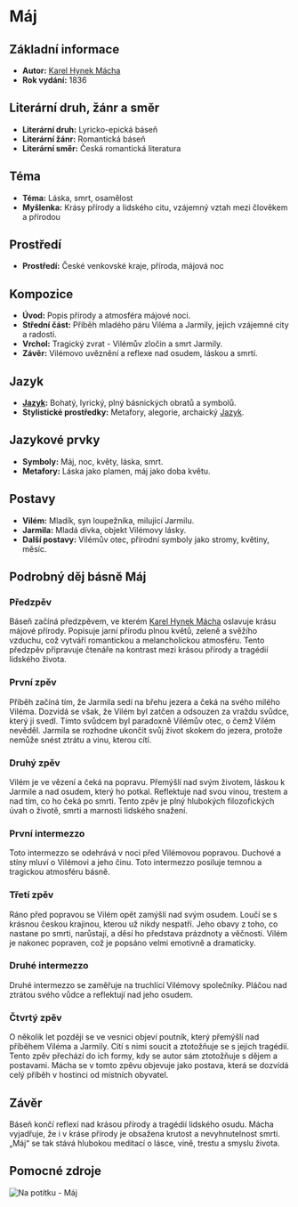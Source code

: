 # Máj

## Základní informace

- **Autor:** [Karel Hynek Mácha](Karel%20Hynek%20Mácha.md)
- **Rok vydání:** 1836

## Literární druh, žánr a směr

- **Literární druh:** Lyricko-epická báseň
- **Literární žánr:** Romantická báseň
- **Literární směr:** Česká romantická literatura

## Téma

- **Téma:** Láska, smrt, osamělost
- **Myšlenka:** Krásy přírody a lidského citu, vzájemný vztah mezi člověkem a přírodou

## Prostředí

- **Prostředí:** České venkovské kraje, příroda, májová noc

## Kompozice

- **Úvod:** Popis přírody a atmosféra májové noci.
- **Střední část:** Příběh mladého páru Viléma a Jarmily, jejich vzájemné city a radosti.
- **Vrchol:** Tragický zvrat - Vilémův zločin a smrt Jarmily.
- **Závěr:** Vilémovo uvěznění a reflexe nad osudem, láskou a smrtí.

## Jazyk

- **[Jazyk](Jazyk.md):** Bohatý, lyrický, plný básnických obratů a symbolů.
- **Stylistické prostředky:** Metafory, alegorie, archaický [Jazyk](Jazyk.md).

## Jazykové prvky

- **Symboly:** Máj, noc, květy, láska, smrt.
- **Metafory:** Láska jako plamen, máj jako doba květu.

## Postavy

- **Vilém:** Mladík, syn loupežníka, milující Jarmilu.
- **Jarmila:** Mladá dívka, objekt Vilémovy lásky.
- **Další postavy:** Vilémův otec, přírodní symboly jako stromy, květiny, měsíc.

## Podrobný děj básně Máj

### Předzpěv
Báseň začíná předzpěvem, ve kterém [Karel Hynek Mácha](Karel%20Hynek%20Mácha.md) oslavuje krásu májové přírody. Popisuje jarní přírodu plnou květů, zeleně a svěžího vzduchu, což vytváří romantickou a melancholickou atmosféru. Tento předzpěv připravuje čtenáře na kontrast mezi krásou přírody a tragédií lidského života.

### První zpěv
Příběh začíná tím, že Jarmila sedí na břehu jezera a čeká na svého milého Viléma. Dozvídá se však, že Vilém byl zatčen a odsouzen za vraždu svůdce, který ji svedl. Tímto svůdcem byl paradoxně Vilémův otec, o čemž Vilém nevěděl. Jarmila se rozhodne ukončit svůj život skokem do jezera, protože nemůže snést ztrátu a vinu, kterou cítí.

### Druhý zpěv
Vilém je ve vězení a čeká na popravu. Přemýšlí nad svým životem, láskou k Jarmile a nad osudem, který ho potkal. Reflektuje nad svou vinou, trestem a nad tím, co ho čeká po smrti. Tento zpěv je plný hlubokých filozofických úvah o životě, smrti a marnosti lidského snažení.

### První intermezzo
Toto intermezzo se odehrává v noci před Vilémovou popravou. Duchové a stíny mluví o Vilémovi a jeho činu. Toto intermezzo posiluje temnou a tragickou atmosféru básně.

### Třetí zpěv
Ráno před popravou se Vilém opět zamýšlí nad svým osudem. Loučí se s krásnou českou krajinou, kterou už nikdy nespatří. Jeho obavy z toho, co nastane po smrti, narůstají, a děsí ho představa prázdnoty a věčnosti. Vilém je nakonec popraven, což je popsáno velmi emotivně a dramaticky.

### Druhé intermezzo
Druhé intermezzo se zaměřuje na truchlící Vilémovy společníky. Pláčou nad ztrátou svého vůdce a reflektují nad jeho osudem.

### Čtvrtý zpěv
O několik let později se ve vesnici objeví poutník, který přemýšlí nad příběhem Viléma a Jarmily. Cítí s nimi soucit a ztotožňuje se s jejich tragédií. Tento zpěv přechází do ich formy, kdy se autor sám ztotožňuje s dějem a postavami. Mácha se v tomto zpěvu objevuje jako postava, která se dozvídá celý příběh v hostinci od místních obyvatel.

## Závěr
Báseň končí reflexí nad krásou přírody a tragédií lidského osudu. Mácha vyjadřuje, že i v kráse přírody je obsažena krutost a nevyhnutelnost smrti. „Máj“ se tak stává hlubokou meditací o lásce, vině, trestu a smyslu života.

## Pomocné zdroje

![Na potítku - Máj](https://www.youtube.com/embed/BaAfJCagzh0?)